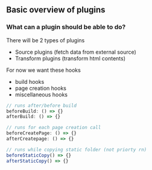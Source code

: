 ## Basic overview of plugins

### What can a plugin should be able to do? 

There will be 2 types of plugins

- Source plugins (fetch data from external source)
- Transform plugins (transform html contents)

For now we want these hooks

- build hooks
- page creation hooks
- miscellaneous hooks

```ts
// runs after/before build
beforeBuild: () => {}
afterBuild: () => {}

// runs for each page creation call
beforeCreatePage: () => {}
afterCreatepage: () => {}

// runs while copying static folder (not priorty rn)
beforeStaticCopy() => {}
afterStaticCopy() => {}
```


